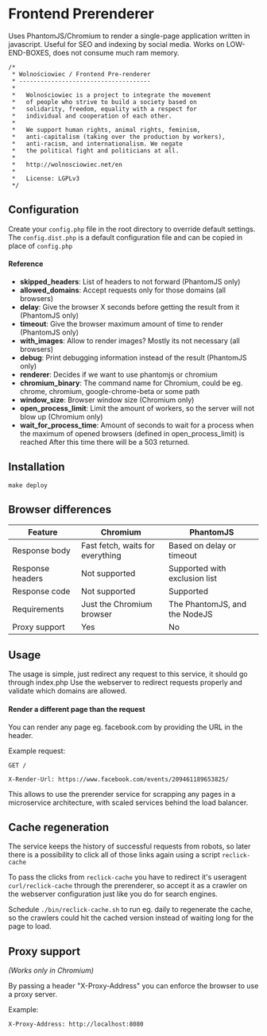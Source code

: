 Frontend Prerenderer
====================

Uses PhantomJS/Chromium to render a single-page application written in javascript.
Useful for SEO and indexing by social media. Works on LOW-END-BOXES, does not consume much ram memory.

```
/*
 * Wolnościowiec / Frontend Pre-renderer
 * -------------------------------------
 *
 *   Wolnościowiec is a project to integrate the movement
 *   of people who strive to build a society based on
 *   solidarity, freedom, equality with a respect for
 *   individual and cooperation of each other.
 *
 *   We support human rights, animal rights, feminism,
 *   anti-capitalism (taking over the production by workers),
 *   anti-racism, and internationalism. We negate
 *   the political fight and politicians at all.
 *
 *   http://wolnosciowiec.net/en
 *
 *   License: LGPLv3
 */
```

## Configuration

Create your `config.php` file in the root directory to override default settings.
The `config.dist.php` is a default configuration file and can be copied in place of `config.php`

#### Reference
   
- **skipped_headers**: List of headers to not forward (PhantomJS only)
- **allowed_domains**: Accept requests only for those domains (all browsers)
- **delay**: Give the browser X seconds before getting the result from it (PhantomJS only)
- **timeout**: Give the browser maximum amount of time to render (PhantomJS only)
- **with_images**: Allow to render images? Mostly its not necessary (all browsers)
- **debug**: Print debugging information instead of the result (PhantomJS only)
- **renderer**: Decides if we want to use phantomjs or chromium
- **chromium_binary**: The command name for Chromium, could be eg. chrome, chromium, google-chrome-beta or some path
- **window_size**: Browser window size (Chromium only)
- **open_process_limit**: Limit the amount of workers, so the server will not blow up (Chromium only)
- **wait_for_process_time**: Amount of seconds to wait for a process when the maximum of opened browsers (defined in open_process_limit) is reached
                         After this time there will be a 503 returned.

## Installation

`make deploy`

## Browser differences

| Feature          | Chromium                  | PhantomJS                                     |
| -------------    | -------------             | -----                                         |
| Response body    | Fast fetch, waits for everything | Based on delay or timeout              |
| Response headers | Not supported | Supported with exclusion list                             |
| Response code    | Not supported             | Supported                                     |
| Requirements     | Just the Chromium browser | The PhantomJS, and the NodeJS                 |
| Proxy support    | Yes                       | No                                            |

## Usage

The usage is simple, just redirect any request to this service, it should go through index.php
Use the webserver to redirect requests properly and validate which domains are allowed.

#### Render a different page than the request

You can render any page eg. facebook.com by providing the URL in the header.

Example request:

```
GET /

X-Render-Url: https://www.facebook.com/events/209461189653825/
```

This allows to use the prerender service for scrapping any pages in a microservice architecture,
with scaled services behind the load balancer.

## Cache regeneration

The service keeps the history of successful requests from robots, so later there is a possibility to click
all of those links again using a script `reclick-cache`

To pass the clicks from `reclick-cache` you have to redirect it's useragent `curl/reclick-cache` through the 
prerenderer, so accept it as a crawler on the webserver configuration just like you do for search engines.

Schedule `./bin/reclick-cache.sh` to run eg. daily to regenerate the cache, so the crawlers could hit the cached version
instead of waiting long for the page to load.

## Proxy support

_(Works only in Chromium)_

By passing a header "X-Proxy-Address" you can enforce the browser to use a proxy server.

Example:

```
X-Proxy-Address: http://localhost:8080
```

